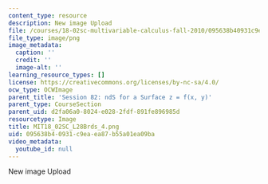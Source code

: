 ```yaml
---
content_type: resource
description: New image Upload
file: /courses/18-02sc-multivariable-calculus-fall-2010/095638b40931c9eaea87b55a01ea09ba_MIT18_02SC_L28Brds_4.png
file_type: image/png
image_metadata:
  caption: ''
  credit: ''
  image-alt: ''
learning_resource_types: []
license: https://creativecommons.org/licenses/by-nc-sa/4.0/
ocw_type: OCWImage
parent_title: 'Session 82: ndS for a Surface z = f(x, y)'
parent_type: CourseSection
parent_uid: d2fa06a0-8024-e028-2fdf-891fe896985d
resourcetype: Image
title: MIT18_02SC_L28Brds_4.png
uid: 095638b4-0931-c9ea-ea87-b55a01ea09ba
video_metadata:
  youtube_id: null
---
```

New image Upload